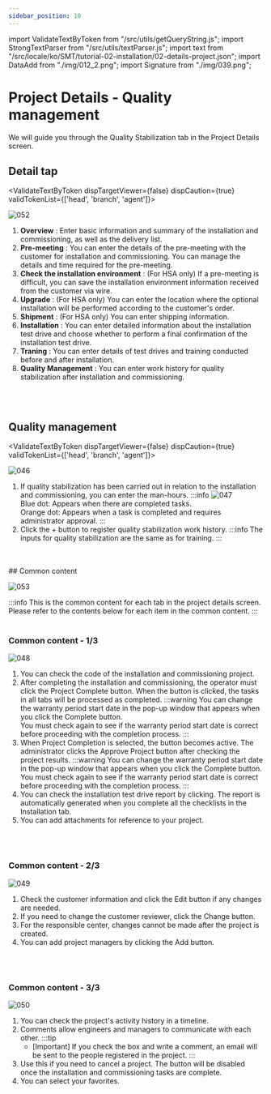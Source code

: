 ```yaml
---
sidebar_position: 10
---
```


import ValidateTextByToken from "/src/utils/getQueryString.js";
import StrongTextParser from "/src/utils/textParser.js";
import text from "/src/locale/ko/SMT/tutorial-02-installation/02-details-project.json";
import DataAdd from "./img/012_2.png";
import Signature from "./img/039.png";

# Project Details - Quality management

We will guide you through the Quality Stabilization tab in the Project Details screen.

## Detail tap

<ValidateTextByToken dispTargetViewer={false} dispCaution={true} validTokenList={['head', 'branch', 'agent']}>

![052](./img/052.png)
1. **Overview** : Enter basic information and summary of the installation and commissioning, as well as the delivery list.
1. **Pre-meeting** : You can enter the details of the pre-meeting with the customer for installation and commissioning. You can manage the details and time required for the pre-meeting.
1. **Check the installation environment** : (For HSA only) If a pre-meeting is difficult, you can save the installation environment information received from the customer via wire.
1. **Upgrade** : (For HSA only) You can enter the location where the optional installation will be performed according to the customer's order.
1. **Shipment** : (For HSA only) You can enter shipping information.
1. **Installation** : You can enter detailed information about the installation test drive and choose whether to perform a final confirmation of the installation test drive.
1. **Traning** : You can enter details of test drives and training conducted before and after installation.
1. **Quality Management** : You can enter work history for quality stabilization after installation and commissioning.

</ValidateTextByToken>
<br/>
<br/>

## Quality management

<ValidateTextByToken dispTargetViewer={false} dispCaution={true} validTokenList={['head', 'branch', 'agent']}>

![046](./img/046.png)

1. If quality stabilization has been carried out in relation to the installation and commissioning, you can enter the man-hours. 
    :::info
    ![047](./img/047.png)
    <br/>Blue dot: Appears when there are completed tasks.
    <br/>Orange dot: Appears when a task is completed and requires administrator approval.
    :::
1. Click the + button to register quality stabilization work history.
    :::info
    The inputs for quality stabilization are the same as for training.
    :::


</ValidateTextByToken>
<br/>
<br/>
## Common content
<ValidateTextByToken dispTargetViewer={false} dispCaution={true} validTokenList={['head', 'branch', 'agent']}>

![053](./img/053.png)

:::info
    This is the common content for each tab in the project details screen. Please refer to the contents below for each item in the common content.
:::
<br/>
<br/>

### Common content - 1/3

![048](./img/048.png)

1. You can check the code of the installation and commissioning project.
1. After completing the installation and commissioning, the operator must click the Project Complete button. When the button is clicked, the tasks in all tabs will be processed as completed.
    :::warning
     You can change the warranty period start date in the pop-up window that appears when you click the Complete button.
    <br/>You must check again to see if the warranty period start date is correct before proceeding with the completion process.
    :::
1. When Project Completion is selected, the button becomes active. The administrator clicks the Approve Project button after checking the project results.
    :::warning
     You can change the warranty period start date in the pop-up window that appears when you click the Complete button.
    <br/>You must check again to see if the warranty period start date is correct before proceeding with the completion process.
    :::
1. You can check the installation test drive report by clicking. The report is automatically generated when you complete all the checklists in the Installation tab.
1. You can add attachments for reference to your project.
<br/>
<br/>

### Common content - 2/3

![049](./img/049.png)

1. Check the customer information and click the Edit button if any changes are needed.
1. If you need to change the customer reviewer, click the Change button.
1. For the responsible center, changes cannot be made after the project is created.
1. You can add project managers by clicking the Add button.
<br/>
<br/>

### Common content - 3/3

![050](./img/050.png)

1. You can check the project's activity history in a timeline.
1. Comments allow engineers and managers to communicate with each other.
    :::tip
    - [Important] If you check the box and write a comment, an email will be sent to the people registered in the project.
    :::
1. Use this if you need to cancel a project. The button will be disabled once the installation and commissioning tasks are complete.
1. You can select your favorites.
</ValidateTextByToken>



